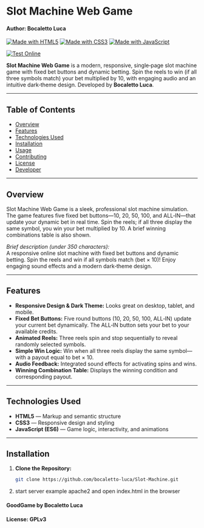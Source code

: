 # Slot Machine Web Game
#### Author: Bocaletto Luca

[![Made with HTML5](https://img.shields.io/badge/Made%20with-HTML5-E34F26?logo=html5&logoColor=white)](https://www.w3.org/html/)
[![Made with CSS3](https://img.shields.io/badge/Made%20with-CSS3-1572B6?logo=css3&logoColor=white)](https://www.w3.org/Style/CSS/)
[![Made with JavaScript](https://img.shields.io/badge/Made%20with-JavaScript-F7DF1E?logo=javascript&logoColor=black)](https://developer.mozilla.org/docs/Web/JavaScript)

[![Test Online](https://img.shields.io/badge/Test%20Online-Click%20Here-brightgreen?style=for-the-badge)](https://bocaletto-luca.github.io/Slot-Machine/)

**Slot Machine Web Game** is a modern, responsive, single‑page slot machine game with fixed bet buttons and dynamic betting. Spin the reels to win (if all three symbols match) your bet multiplied by 10, with engaging audio and an intuitive dark‑theme design. Developed by **Bocaletto Luca**.

---

## Table of Contents

- [Overview](#overview)
- [Features](#features)
- [Technologies Used](#technologies-used)
- [Installation](#installation)
- [Usage](#usage)
- [Contributing](#contributing)
- [License](#license)
- [Developer](#developer)

---

## Overview

Slot Machine Web Game is a sleek, professional slot machine simulation. The game features five fixed bet buttons—10, 20, 50, 100, and ALL‑IN—that update your dynamic bet in real time. Spin the reels; if all three display the same symbol, you win your bet multiplied by 10. A brief winning combinations table is also shown.

*Brief description (under 350 characters):*  
A responsive online slot machine with fixed bet buttons and dynamic betting. Spin the reels and win if all symbols match (bet × 10)! Enjoy engaging sound effects and a modern dark‑theme design.

---

## Features

- **Responsive Design & Dark Theme:** Looks great on desktop, tablet, and mobile.
- **Fixed Bet Buttons:** Five round buttons (10, 20, 50, 100, ALL‑IN) update your current bet dynamically. The ALL‑IN button sets your bet to your available credits.
- **Animated Reels:** Three reels spin and stop sequentially to reveal randomly selected symbols.
- **Simple Win Logic:** Win when all three reels display the same symbol—with a payout equal to bet × 10.
- **Audio Feedback:** Integrated sound effects for activating spins and wins.
- **Winning Combination Table:** Displays the winning condition and corresponding payout.

---

## Technologies Used

- **HTML5** — Markup and semantic structure  
- **CSS3** — Responsive design and styling  
- **JavaScript (ES6)** — Game logic, interactivity, and animations

---

## Installation

1. **Clone the Repository:**

   ```bash
   git clone https://github.com/bocaletto-luca/Slot-Machine.git
2. start server example apache2 and open index.html in the browser

#### GoodGame by Bocaletto Luca

#### License: GPLv3
